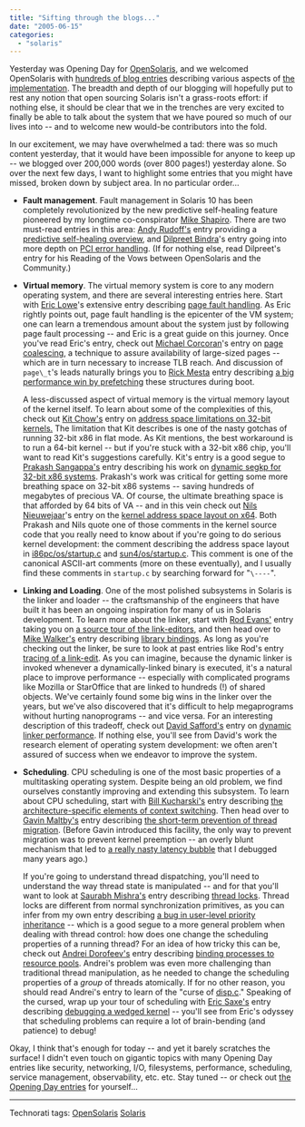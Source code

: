 ```yaml
---
title: "Sifting through the blogs..."
date: "2005-06-15"
categories: 
  - "solaris"
---
```


Yesterday was Opening Day for [OpenSolaris](http://opensolaris.org), and we welcomed OpenSolaris with [hundreds of blog entries](http://opensolaris.org/os/blogs/?startDate=2005-06-12) describing various aspects of [the implementation](http://cvs.opensolaris.org/source/). The breadth and depth of our blogging will hopefully put to rest any notion that open sourcing Solaris isn't a grass-roots effort: if nothing else, it should be clear that we in the trenches are very excited to finally be able to talk about the system that we have poured so much of our lives into -- and to welcome new would-be contributors into the fold.

In our excitement, we may have overwhelmed a tad: there was so much content yesterday, that it would have been impossible for anyone to keep up -- we blogged over 200,000 words (over 800 pages!) yesterday alone. So over the next few days, I want to highlight some entries that you might have missed, broken down by subject area. In no particular order...

- **Fault management**. Fault management in Solaris 10 has been completely revolutionized by the new predictive self-healing feature pioneered by my longtime co-conspirator [Mike Shapiro](http://blogs.sun.com/mws). There are two must-read entries in this area: [Andy Rudoff's](http://blogs.sun.com/roller/page/andy) entry providing a [predictive self-healing overview](http://blogs.sun.com/roller/page/andy/20050613#predictive_self_healing_eft_overview), and [Dilpreet Bindra](http://blogs.sun.com/roller/page/dilpreet)'s entry going into more depth on [PCI error handling](http://blogs.sun.com/roller/page/dilpreet/20050614#match_made_in_heaven). (If for nothing else, read Dilpreet's entry for his Reading of the Vows between OpenSolaris and the Community.)
    
- **Virtual memory**. The virtual memory system is core to any modern operating system, and there are several interesting entries here. Start with [Eric Lowe](http://blogs.sun.com/roller/page/elowe)'s extensive entry describing [page fault handling](http://blogs.sun.com/roller/page/elowe/20050614#page_fault_handling_in_solaris). As Eric rightly points out, page fault handling is the epicenter of the VM system; one can learn a tremendous amount about the system just by following page fault processing -- and Eric is a great guide on this journey. Once you've read Eric's entry, check out [Michael Corcoran](http://blogs.sun.com/roller/page/mec)'s entry on [page coalescing](http://blogs.sun.com/roller/page/mec/20050614#page_coalescing_in_solaris), a technique to assure availability of large-sized pages -- which are in turn necessary to increase TLB reach. And discussion of `page\_t`'s leads naturally brings you to [Rick Mesta](http://blogs.sun.com/roller/page/rmesta) entry describing [a big performance win by prefetching](http://blogs.sun.com/roller/page/rmesta/20050614#html_title_prefetching_for_fun) these structures during boot.
    
    A less-discussed aspect of virtual memory is the virtual memory layout of the kernel itself. To learn about some of the complexities of this, check out [Kit Chow's](http://blogs.sun.com/roller/page/kchow) entry on [address space limitations on 32-bit kernels.](http://blogs.sun.com/roller/page/kchow/20050613#x86_32_bit_virtual_address) The limitation that Kit describes is one of the nasty gotchas of running 32-bit x86 in flat mode. As Kit mentions, the best workaround is to run a 64-bit kernel -- but if you're stuck with a 32-bit x86 chip, you'll want to read Kit's suggestions carefully. Kit's entry is a good segue to [Prakash Sangappa's](http://blogs.sun.com/roller/page/praks) entry describing his work on [dynamic segkp for 32-bit x86 systems](http://blogs.sun.com/roller/page/praks/20050614#dynamic_segkp_for_32bit_x86). Prakash's work was critical for getting some more breathing space on 32-bit x86 systems -- saving hundreds of megabytes of precious VA. Of course, the ultimate breathing space is that afforded by 64 bits of VA -- and in this vein check out [Nils Nieuwejaar](http://blogs.sun.com/roller/page/nilsn)'s entry on the [kernel address space layout on x64](http://blogs.sun.com/roller/page/nilsn/20050614#kernel_address_space_layout_on). Both Prakash and Nils quote one of those comments in the kernel source code that you really need to know about if you're going to do serious kernel development: the comment describing the address space layout in [i86pc/os/startup.c](http://cvs.opensolaris.org/source/xref/usr/src/uts/i86pc/os/startup.c) and [sun4/os/startup.c](http://cvs.opensolaris.org/source/xref/usr/src/uts/sun4/os/startup.c). This comment is one of the canonical ASCII-art comments (more on these eventually), and I usually find these comments in `startup.c` by searching forward for "`\----`".
    
- **Linking and Loading**. One of the most polished subsystems in Solaris is the linker and loader -- the craftsmanship of the engineers that have built it has been an ongoing inspiration for many of us in Solaris development. To learn more about the linker, start with [Rod Evans'](http://blogs.sun.com/roller/page/rie) entry taking you on [a source tour of the link-editors](http://blogs.sun.com/roller/page/rie/20050614#the_link_editors_a_source), and then head over to [Mike Walker's](http://blogs.sun.com/roller/page/msw) entry describing [library bindings](http://blogs.sun.com/roller/page/msw/20050614#library_bindings_let_s_be). As long as you're checking out the linker, be sure to look at past entries like Rod's entry [tracing of a link-edit](http://blogs.sun.com/roller/page/rie/20040929). As you can imagine, because the dynamic linker is invoked whenever a dynamically-linked binary is executed, it's a natural place to improve performance -- especially with complicated programs like Mozilla or StarOffice that are linked to hundreds (!) of shared objects. We've certainly found some big wins in the linker over the years, but we've also discovered that it's difficult to help megaprograms without hurting nanoprograms -- and vice versa. For an interesting description of this tradeoff, check out [David Safford's](http://blogs.sun.com/roller/page/dstaff) entry on [dynamic linker performance](http://blogs.sun.com/roller/page/dstaff/20050614#runtime_dynamic_linker_performance). If nothing else, you'll see from David's work the research element of operating system development: we often aren't assured of success when we endeavor to improve the system.
    
- **Scheduling**. CPU scheduling is one of the most basic properties of a multitasking operating system. Despite being an old problem, we find ourselves constantly improving and extending this subsystem. To learn about CPU scheduling, start with [Bill Kucharski's](http://blogs.sun.com/roller/page/kucharsk) entry describing [the architecture-specific elements of context switching](http://blogs.sun.com/roller/page/kucharsk/20050614#we_now_resume_your_regular). Then head over to [Gavin Maltby's](http://blogs.sun.com/roller/page/gavinm) entry describing [the short-term prevention of thread migration](http://blogs.sun.com/roller/page/gavinm/20050614#thread_nomigrate). (Before Gavin introduced this facility, the only way to prevent migration was to prevent kernel preemption -- an overly blunt mechanism that led to [a really nasty latency bubble](http://bugs.opensolaris.org/bugdatabase/view_bug.do?bug_id=4189938) that I debugged many years ago.)
    
    If you're going to understand thread dispatching, you'll need to understand the way thread state is manipulated -- and for that you'll want to look at [Saurabh Mishra's](http://blogs.sun.com/roller/page/saurabh_mishra) entry describing [thread locks](http://blogs.sun.com/roller/page/saurabh_mishra/20050614#dispatcher_locks_and_bug_5017148). Thread locks are different from normal synchronization primitives, as you can infer from my own entry describing [a bug in user-level priority inheritance](http://blogs.sun.com/roller/page/bmc/20050614#opensolaris_sewer_tour) -- which is a good segue to a more general problem when dealing with thread control: how does one change the scheduling properties of a running thread? For an idea of how tricky this can be, check out [Andrei Dorofeev's](http://blogs.sun.com/roller/page/andrei) entry describing [binding processes to resource pools](http://blogs.sun.com/roller/page/andrei/20050614#binding_processes_to_resource_pools). Andrei's problem was even more challenging than traditional thread manipulation, as he needed to change the scheduling properties of a _group_ of threads atomically. If for no other reason, you should read Andrei's entry to learn of the "curse of [disp.c](http://cvs.opensolaris.org/source/xref/usr/src/uts/common/disp/disp.c)." Speaking of the cursed, wrap up your tour of scheduling with [Eric Saxe's](http://blogs.sun.com/esaxe) entry describing [debugging a wedged kernel](http://blogs.sun.com/roller/page/esaxe/20050614#debugging_solaris_scheduling_problems_and) -- you'll see from Eric's odyssey that scheduling problems can require a lot of brain-bending (and patience) to debug!
    

Okay, I think that's enough for today -- and yet it barely scratches the surface! I didn't even touch on gigantic topics with many Opening Day entries like security, networking, I/O, filesystems, performance, scheduling, service management, observability, etc. etc. Stay tuned -- or check out [the Opening Day entries](http://opensolaris.org/os/blogs/?startDate=2005-06-12) for yourself...

* * *

Technorati tags: [OpenSolaris](http://technorati.com/tag/OpenSolaris) [Solaris](http://technorati.com/tag/Solaris)
